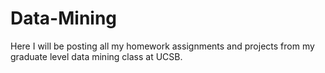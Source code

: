 # Data-Mining
Here I will be posting all my homework assignments and projects from my graduate level data mining class at UCSB.

